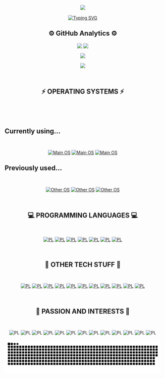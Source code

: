 <p align="center">
<img src="https://capsule-render.vercel.app/api?type=waving&color=timeGradient&height=300&&section=header&text=HI%20THERE!&fontSize=90&fontAlign=50&fontAlignY=30&desc=I%20am%20turtul!&descAlign=50&descSize=30&animation=twinkling">
</p>

<p align="center"> <a href="https://git.io/typing-svg"><img src="https://readme-typing-svg.herokuapp.com?font=Fira+Code&pause=1000&center=true&width=550&lines=Welcome+to+my+Github+profile!;+I+like+AI,+maths+and+programming.+;+I+am+interested+in+quantum+computing." alt="Typing SVG" /></a> </p>

<h2 align="center">⚙️ GitHub Analytics ⚙️</h2>

<p align="center">
<img align="center" width="400" src="https://github-readme-stats.vercel.app/api?username=turtulin&show_icons=true&theme=github_dark&hide_border=true"> 
<img align="center" width="400" src="https://streak-stats.demolab.com?user=turtulin&theme=github-dark&hide_border=true"> 
</p>
<p align="center">
<img align="center" width="400" src="https://github-profile-summary-cards.vercel.app/api/cards/repos-per-language?username=turtulin&theme=github_dark&hide_border=true" > 
</p>
<p align="center">
<img align="center" width="800" src="https://github-profile-summary-cards.vercel.app/api/cards/profile-details?username=turtulin&theme=github_dark&show_icons=true&bg_color=0111111"> 
</p>

<br> <h2 align="center">⚡ OPERATING SYSTEMS ⚡</h2>
<br> <p align="center"> 
<br> <h2 align="left">Currently using...</h2>
<br> <p align="center"> 
[![Main OS](https://img.shields.io/badge/EndeavourOS-7F7FFF?style=for-the-badge&logo=endeavouros&logoColor=ffffff)](https://endeavouros.com/)
[![Main OS](https://img.shields.io/badge/Debian-A81D33?style=for-the-badge&logo=debian&logoColor=ffffff)](https://www.debian.org/)
[![Main OS](https://img.shields.io/badge/Windows-0078D4?style=for-the-badge&logo=windows11&logoColor=ffffff)](https://www.microsoft.com/en-us/windows)
<br> <h2 align="left">Previously used...</h2>
<br> <p align="center"> 
[![Other OS](https://img.shields.io/badge/Ubuntu-E95420?style=for-the-badge&logo=ubuntu&logoColor=ffffff)](https://ubuntu.com/)
[![Other OS](https://img.shields.io/badge/Raspbian-A22846?style=for-the-badge&logo=raspberrypi&logoColor=ffffff)](https://www.raspberrypi.com/software/)
[![Other OS](https://img.shields.io/badge/ParrotOS-40AEF0?style=for-the-badge&logo=linux&logoColor=ffffff)](https://www.parrotsec.org/)
</p>

<br> <h2 align="center">💻 PROGRAMMING LANGUAGES 💻</h2>
<br> <p align="center"> 
[![PL](https://img.shields.io/badge/Java-fb7423?style=for-the-badge)](https://www.java.com/)
[![PL](https://img.shields.io/badge/Silq-01B4E4?style=for-the-badge)](https://silq.ethz.ch/)
[![PL](https://img.shields.io/badge/Python-3776AB?style=for-the-badge&logo=python&logoColor=ffffff)](https://www.python.org/)
[![PL](https://img.shields.io/badge/JavaScript-F7DF1E?style=for-the-badge&logo=javascript&logoColor=ffffff)](https://developer.mozilla.org/en-US/docs/Web/javascript)
[![PL](https://img.shields.io/badge/C-A8B9CC?style=for-the-badge&logo=c&logoColor=ffffff)](https://www.gnu.org/software/gnu-c-manual/gnu-c-manual.html)
[![PL](https://img.shields.io/badge/Haskell-5D4F85?style=for-the-badge&logo=haskell&logoColor=ffffff)](https://www.haskell.org/)
[![PL](https://img.shields.io/badge/R-276DC3?style=for-the-badge&logo=r&logoColor=ffffff)](https://www.r-project.org/)
</p>

<br> <h2 align="center">🤖 OTHER TECH STUFF 🤖</h2>
<br> <p align="center"> 
[![PL](https://img.shields.io/badge/Visual_Studio_Code-007ACC?style=for-the-badge&logo=visualstudiocode&logoColor=ffffff)](https://code.visualstudio.com/)
[![PL](https://img.shields.io/badge/IntelliJ-000000?style=for-the-badge&logo=intellijidea&logoColor=ffffff)](https://www.jetbrains.com/idea/)
[![PL](https://img.shields.io/badge/PyCharm-000000?style=for-the-badge&logo=pycharm&logoColor=ffffff)](https://www.jetbrains.com/pycharm/)
[![PL](https://img.shields.io/badge/Neovim-57A143?style=for-the-badge&logo=neovim&logoColor=ffffff)](https://neovim.io/)
[![PL](https://img.shields.io/badge/Git-F05032?style=for-the-badge&logo=git&logoColor=ffffff)](https://git-scm.com/)
[![PL](https://img.shields.io/badge/Github-181717?style=for-the-badge&logo=github&logoColor=ffffff)](https://github.com/)
[![PL](https://img.shields.io/badge/Raspberry_Pi-A22846?style=for-the-badge&logo=raspberrypi&logoColor=ffffff)](https://www.raspberrypi.com/)
[![PL](https://img.shields.io/badge/Bash-4EAA25?style=for-the-badge&logo=gnubash&logoColor=ffffff)](https://www.gnu.org/software/bash/manual/bash.html)
[![PL](https://img.shields.io/badge/PowerShell-5391FE?style=for-the-badge&logo=powershell&logoColor=ffffff)](https://learn.microsoft.com/en-us/powershell/)
[![PL](https://img.shields.io/badge/Power_BI-F2C811?style=for-the-badge&logo=powerbi&logoColor=ffffff)](https://app.powerbi.com/home)
[![PL](https://img.shields.io/badge/Microsoft_SQL_Server-CC2927?style=for-the-badge&logo=microsoftsqlserver&logoColor=ffffff)](https://dev.mysql.com/)
</p>

<br> <h2 align="center">💫 PASSION AND INTERESTS 💫</h2>
<br> <p align="center"> 
![PL](https://img.shields.io/badge/Ballet-E9568E?style=for-the-badge)
![PL](https://img.shields.io/badge/Quantum_Computing-541BAE?style=for-the-badge)
![PL](https://img.shields.io/badge/Photography-40AEF0?style=for-the-badge&logo=linux&logoColor=ffffff)
![PL](https://img.shields.io/badge/Movies-40AEF0?style=for-the-badge&logo=linux&logoColor=ffffff)
![PL](https://img.shields.io/badge/Music-40AEF0?style=for-the-badge&logo=linux&logoColor=ffffff)
![PL](https://img.shields.io/badge/Maths_and_Science-40AEF0?style=for-the-badge&logo=linux&logoColor=ffffff)
![PL](https://img.shields.io/badge/Machine_Learning-40AEF0?style=for-the-badge&logo=linux&logoColor=ffffff)
![PL](https://img.shields.io/badge/AI-40AEF0?style=for-the-badge&logo=linux&logoColor=ffffff)
![PL](https://img.shields.io/badge/Research_Methodologies-40AEF0?style=for-the-badge&logo=linux&logoColor=ffffff)
![PL](https://img.shields.io/badge/Videogames-E60012?style=for-the-badge&logo=nintendoswitch&logoColor=ffffff)
![PL](https://img.shields.io/badge/Computer_Architecture-ED1C24?style=for-the-badge&logo=amd&logoColor=ffffff)
![PL](https://img.shields.io/badge/Data_Science-ED1C24?style=for-the-badge&logo=amd&logoColor=ffffff)
![PL](https://img.shields.io/badge/Dungeons_&_Dragons-ED1C24?style=for-the-badge&logo=dungeonsanddragons&logoColor=ffffff)
</p>


![Snake animation](https://raw.githubusercontent.com/turtulin/turtulin/output/github-contribution-grid-snake-dark.svg)
